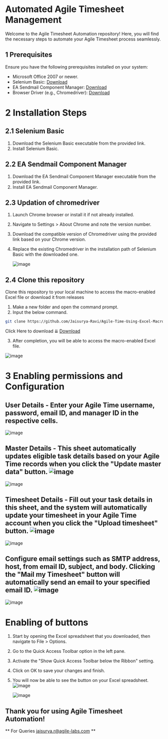 # Automated Agile Timesheet Management

Welcome to the Agile Timesheet Automation repository! Here, you will find the necessary steps to automate your Agile Timesheet process seamlessly.

## 1 Prerequisites
Ensure you have the following prerequisites installed on your system:

- Microsoft Office 2007 or newer.
- Selenium Basic: [Download](https://github.com/florentbr/SeleniumBasic/releases/download/v2.0.9.0/SeleniumBasic-2.0.9.0.exe)
- EA Sendmail Component Manager: [Download](https://www.emailarchitect.net/webapp/download/easendmail.exe)
- Browser Driver (e.g., Chromedriver): [Download](https://chromedriver.chromium.org/downloads)

# 2 Installation Steps

## 2.1 Selenium Basic
1. Download the Selenium Basic executable from the provided link.
2. Install Selenium Basic.

## 2.2 EA Sendmail Component Manager
1. Download the EA Sendmail Component Manager executable from the provided link.
2. Install EA Sendmail Component Manager.

## 2.3 Updation of chromedriver
1. Launch Chrome browser or install it if not already installed.
2. Navigate to Settings > About Chrome and note the version number.
3. Download the compatible version of Chromedriver using the provided link based on your Chrome version.
4. Replace the existing Chromedriver in the installation path of Selenium Basic with the downloaded one.

   ![image](https://github.com/Jaisurya-Ravi/Agile-Time-Using-Excel-Macro/assets/142989519/bd2d4878-bfd6-4da6-a3eb-e2df1992f48b)


## 2.4 Clone this repository

Clone this repository to your local machine to access the macro-enabled Excel file or download it from releases

1. Make a new folder and open the command prompt.
2. Input the below command.

```bash
git clone https://github.com/Jaisurya-Ravi/Agile-Time-Using-Excel-Macro.git
```
Click Here to download ⇊ [Download](https://github.com/Jaisurya-Ravi/Agile-Time-Using-Excel-Macro/releases/download/AgileTime1/AgileTime.xlsm)

3. After completion, you will be able to access the macro-enabled Excel file.

![image](https://github.com/Jaisurya-Ravi/Agile-Time-Using-Excel-Macro/assets/142989519/2ab0b2ed-b133-4609-b52f-0c219861c77b)


# 3 Enabling permissions and Configuration

## User Details - Enter your Agile Time username, password, email ID, and manager ID in the respective cells.

![image](https://github.com/Jaisurya-Ravi/Agile-Time-Using-Excel-Macro/assets/142989519/f5e9ed4f-d0e1-4b72-95fc-c00f29d46bcd)

## Master Details - This sheet automatically updates eligible task details based on your Agile Time records when you click the "Update master data" button. ![image](https://github.com/Jaisurya-Ravi/Agile-Time-Using-Excel-Macro/assets/142989519/d0477370-642a-440a-9ad5-1fbb95e0eee2)


![image](https://github.com/Jaisurya-Ravi/Agile-Time-Using-Excel-Macro/assets/142989519/57108827-6def-41b2-bb21-a0ecdc0b7c02)

## Timesheet Details - Fill out your task details in this sheet, and the system will automatically update your timesheet in your Agile Time account when you click the "Upload timesheet" button. ![image](https://github.com/Jaisurya-Ravi/Agile-Time-Using-Excel-Macro/assets/142989519/7bc09cda-91d8-48ae-bd6c-10cd38686889)


![image](https://github.com/Jaisurya-Ravi/Agile-Time-Using-Excel-Macro/assets/142989519/810a1f33-c26d-478c-8f2b-89b7384858b2)

## Configure email settings such as SMTP address, host, from email ID, subject, and body. Clicking the "Mail my Timesheet" button will automatically send an email to your specified email ID. ![image](https://github.com/Jaisurya-Ravi/Agile-Time-Using-Excel-Macro/assets/142989519/2d3769d2-e65f-4d7c-85d8-266b45de4efa)


![image](https://github.com/Jaisurya-Ravi/Agile-Time-Using-Excel-Macro/assets/142989519/8d8948d5-4f5b-411f-80db-977b692df1f4)


# Enabling of buttons

1. Start by opening the Excel spreadsheet that you downloaded, then navigate to File > Options.
2. Go to the Quick Access Toolbar option in the left pane.
3. Activate the "Show Quick Access Toolbar below the Ribbon" setting.
4. Click on OK to save your changes and finish.
5. You will now be able to see the button on your Excel spreadsheet. ![image](https://github.com/Jaisurya-Ravi/Agile-Time-Using-Excel-Macro/assets/142989519/ee347425-a74d-4303-b074-d84c2db48526)


   ![image](https://github.com/Jaisurya-Ravi/Agile-Time-Using-Excel-Macro/assets/142989519/1185318d-d5ed-4a24-bd3d-8a0f9d13bf19)




## Thank you for using Agile Timesheet Automation!

** For Queries jaisurya.r@agile-labs.com **
